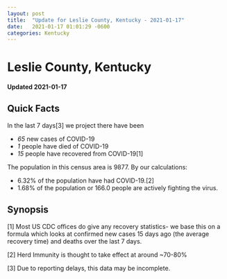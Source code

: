 ```yaml
---
layout: post
title:  "Update for Leslie County, Kentucky - 2021-01-17"
date:   2021-01-17 01:01:29 -0600
categories: Kentucky
---
```


# Leslie County, Kentucky
#### Updated 2021-01-17

## Quick Facts

In the last 7 days[3] we project there have been
- *65* new cases of COVID-19
- *1* people have died of COVID-19
- *15* people have recovered from COVID-19[1]

The population in this census area is 9877. By our calculations:
- 6.32% of the population have had COVID-19.[2]
- 1.68% of the population or 166.0 people are actively fighting the virus.

## Synopsis




[1] Most US CDC offices do give any recovery statistics- we base this on a formula which looks at confirmed new cases
15 days ago (the average recovery time) and deaths over the last 7 days.

[2] Herd Immunity is thought to take effect at around ~70-80%

[3] Due to reporting delays, this data may be incomplete.
 
    
